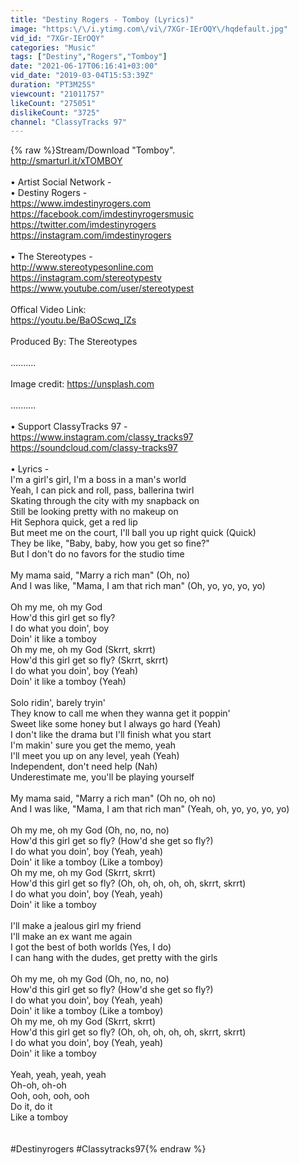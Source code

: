 ```yaml
---
title: "Destiny Rogers - Tomboy (Lyrics)"
image: "https:\/\/i.ytimg.com\/vi\/7XGr-IErOQY\/hqdefault.jpg"
vid_id: "7XGr-IErOQY"
categories: "Music"
tags: ["Destiny","Rogers","Tomboy"]
date: "2021-06-17T06:16:41+03:00"
vid_date: "2019-03-04T15:53:39Z"
duration: "PT3M25S"
viewcount: "21011757"
likeCount: "275051"
dislikeCount: "3725"
channel: "ClassyTracks 97"
---
```

{% raw %}Stream/Download &quot;Tomboy&quot;.  <br /><a rel="nofollow" target="blank" href="http://smarturl.it/xTOMBOY">http://smarturl.it/xTOMBOY</a><br /><br />• Artist Social Network -<br />• Destiny Rogers -<br /><a rel="nofollow" target="blank" href="https://www.imdestinyrogers.com">https://www.imdestinyrogers.com</a><br /><a rel="nofollow" target="blank" href="https://facebook.com/imdestinyrogersmusic">https://facebook.com/imdestinyrogersmusic</a><br /><a rel="nofollow" target="blank" href="https://twitter.com/imdestinyrogers">https://twitter.com/imdestinyrogers</a><br /><a rel="nofollow" target="blank" href="https://instagram.com/imdestinyrogers">https://instagram.com/imdestinyrogers</a><br /><br />• The Stereotypes - <br /><a rel="nofollow" target="blank" href="http://www.stereotypesonline.com">http://www.stereotypesonline.com</a><br /><a rel="nofollow" target="blank" href="https://instagram.com/stereotypestv">https://instagram.com/stereotypestv</a><br /><a rel="nofollow" target="blank" href="https://www.youtube.com/user/stereotypest">https://www.youtube.com/user/stereotypest</a><br /><br />Offical Video Link:<br /><a rel="nofollow" target="blank" href="https://youtu.be/BaOScwq_lZs">https://youtu.be/BaOScwq_lZs</a><br /><br />Produced By: The Stereotypes<br /><br />..........<br /><br />Image credit: <a rel="nofollow" target="blank" href="https://unsplash.com">https://unsplash.com</a><br /><br />..........<br /><br />• Support ClassyTracks 97 -<br /><a rel="nofollow" target="blank" href="https://www.instagram.com/classy_tracks97">https://www.instagram.com/classy_tracks97</a><br /><a rel="nofollow" target="blank" href="https://soundcloud.com/classy-tracks97">https://soundcloud.com/classy-tracks97</a><br /><br />• Lyrics - <br />I'm a girl's girl, I'm a boss in a man's world<br />Yeah, I can pick and roll, pass, ballerina twirl<br />Skating through the city with my snapback on<br />Still be looking pretty with no makeup on<br />Hit Sephora quick, get a red lip<br />But meet me on the court, I'll ball you up right quick (Quick)<br />They be like, &quot;Baby, baby, how you get so fine?&quot;<br />But I don't do no favors for the studio time<br /><br />My mama said, &quot;Marry a rich man&quot; (Oh, no)<br />And I was like, &quot;Mama, I am that rich man&quot; (Oh, yo, yo, yo, yo)<br /><br />Oh my me, oh my God<br />How'd this girl get so fly?<br />I do what you doin', boy<br />Doin' it like a tomboy<br />Oh my me, oh my God (Skrrt, skrrt)<br />How'd this girl get so fly? (Skrrt, skrrt)<br />I do what you doin', boy (Yeah)<br />Doin' it like a tomboy (Yeah)<br /><br />Solo ridin', barely tryin'<br />They know to call me when they wanna get it poppin'<br />Sweet like some honey but I always go hard (Yeah)<br />I don't like the drama but I'll finish what you start<br />I'm makin' sure you get the memo, yeah<br />I'll meet you up on any level, yeah (Yeah)<br />Independent, don't need help (Nah)<br />Underestimate me, you'll be playing yourself<br /><br />My mama said, &quot;Marry a rich man&quot; (Oh no, oh no)<br />And I was like, &quot;Mama, I am that rich man&quot; (Yeah, oh, yo, yo, yo, yo)<br /><br />Oh my me, oh my God (Oh, no, no, no)<br />How'd this girl get so fly? (How'd she get so fly?)<br />I do what you doin', boy (Yeah, yeah)<br />Doin' it like a tomboy (Like a tomboy)<br />Oh my me, oh my God (Skrrt, skrrt)<br />How'd this girl get so fly? (Oh, oh, oh, oh, oh, skrrt, skrrt)<br />I do what you doin', boy (Yeah, yeah)<br />Doin' it like a tomboy<br /><br />I'll make a jealous girl my friend<br />I'll make an ex want me again<br />I got the best of both worlds (Yes, I do)<br />I can hang with the dudes, get pretty with the girls<br /><br />Oh my me, oh my God (Oh, no, no, no)<br />How'd this girl get so fly? (How'd she get so fly?)<br />I do what you doin', boy (Yeah, yeah)<br />Doin' it like a tomboy (Like a tomboy)<br />Oh my me, oh my God (Skrrt, skrrt)<br />How'd this girl get so fly? (Oh, oh, oh, oh, oh, skrrt, skrrt)<br />I do what you doin', boy (Yeah, yeah)<br />Doin' it like a tomboy<br /><br />Yeah, yeah, yeah, yeah<br />Oh-oh, oh-oh<br />Ooh, ooh, ooh, ooh<br />Do it, do it<br />Like a tomboy<br /><br /><br />#Destinyrogers #Classytracks97{% endraw %}
